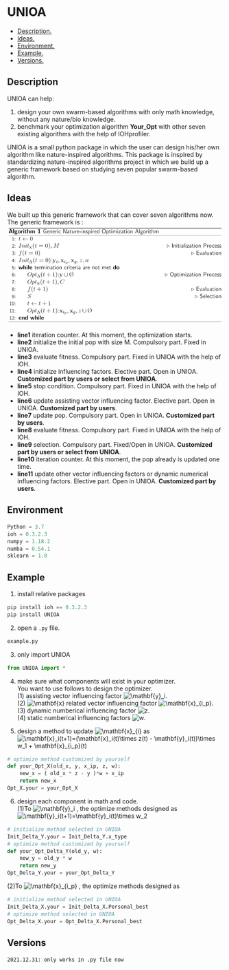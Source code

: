 # UNIOA
- [ Description. ](#desc)
- [ Ideas. ](#idea)
- [ Environment. ](#env)
- [ Example. ](#exm)
- [ Versions. ](#ver)

<a name="desc"></a>
## Description
UNIOA can help:
1. design your own swarm-based algorithms with only math knowledge, without any nature/bio knowledge.
2. benchmark your optimization algorithm **Your_Opt** with other seven existing algorithms with the help of IOHprofiler.

UNIOA is a small python package in which the user can design his/her own algorithm like nature-inspired algorithms. This package is inspired by standardizing nature-inspired algorithms project in which we build up a generic framework based on studying seven popular swarm-based algorithm.
<a name="idea"></a>
## Ideas
We built up this generic framework that can cover seven algorithms now. The generic framework is :
![framework](framework.png)
- **line1** iteration counter. At this moment, the optimization starts.
- **line2** initialize the initial pop with size M. Compulsory part. Fixed in UNIOA.
- **line3** evaluate fitness. Compulsory part. Fixed in UNIOA with the help of IOH.
- **line4** initialize influencing factors. Elective part. Open in UNIOA. **Customized part by users or select from UNIOA**.
- **line5** stop condition. Compulsory part. Fixed in UNIOA with the help of IOH.
- **line6** update assisting vector influencing factor. Elective part. Open in UNIOA. **Customized part by users**.
- **line7** update pop. Compulsory part. Open in UNIOA. **Customized part by users**.
- **line8** evaluate fitness. Compulsory part. Fixed in UNIOA with the help of IOH.
- **line9** selection. Compulsory part. Fixed/Open in UNIOA. **Customized part by users or select from UNIOA**.
- **line10** iteration counter. At this moment, the pop already is updated one time.
- **line11** update other vector influencing factors or dynamic numerical influencing factors. Elective part. Open in UNIOA. **Customized part by users**.

<a name="env"></a>
## Environment
```python
Python = 3.7
ioh = 0.3.2.3
numpy = 1.18.2
numba = 0.54.1
sklearn = 1.0
```
<a name="exm"></a>
## Example
1. install relative packages
```python
pip install ioh == 0.3.2.3
pip install UNIOA
```
2. open a `.py` file.
```python 
example.py
```
3. only import UNIOA
````python
from UNIOA import *
````
4. make sure what components will exist in your optimizer.\
You want to use follows to design the optimizer.\
   (1) assisting vector influencing factor <img src="https://latex.codecogs.com/svg.image?\mathbf{y}_i" title="\mathbf{y}_i" />.\
   (2) <img src="https://latex.codecogs.com/svg.image?\mathbf{x}" title="\mathbf{x}" /> related vector influencing factor <img src="https://latex.codecogs.com/svg.image?\mathbf{x}_{i_p}" title="\mathbf{x}_{i_p}" />.\
   (3) dynamic numberical influencing factor <img src="https://latex.codecogs.com/svg.image?z" title="z" />.\
   (4) static numberical influencing factors <img src="https://latex.codecogs.com/svg.image?w" title="w" />.
   
5. design a method to update <img src="https://latex.codecogs.com/svg.image?\mathbf{x}_{i}" title="\mathbf{x}_{i}" /> as <img src="https://latex.codecogs.com/svg.image?\mathbf{x}_i(t&plus;1)=(\mathbf{x}_i(t)\times&space;z(t)&space;-&space;\mathbf{y}_i(t))\times&space;w_1&space;&plus;&space;\mathbf{x}_{i_p}(t)" title="\mathbf{x}_i(t+1)=(\mathbf{x}_i(t)\times z(t) - \mathbf{y}_i(t))\times w_1 + \mathbf{x}_{i_p}(t)" />
```python
# optimize method customized by yourself
def your_Opt_X(old_x, y, x_ip, z, w):
    new_x = ( old_x * z - y )*w + x_ip
    return new_x
Opt_X.your = your_Opt_X
```
6. design each component in math and code.\
   (1)To <img src="https://latex.codecogs.com/svg.image?\mathbf{y}_i" title="\mathbf{y}_i" /> , the optimize methods designed as <img src="https://latex.codecogs.com/svg.image?\mathbf{y}_i(t&plus;1)=\mathbf{y}_i(t)\times&space;w_2" title="\mathbf{y}_i(t+1)=\mathbf{y}_i(t)\times w_2" />
```python
# initialize method selected in UNIOA
Init_Delta_Y.your = Init_Delta_Y.x_type
# optimize method customized by yourself
def your_Opt_Delta_Y(old_y, w):
    new_y = old_y * w
    return new_y
Opt_Delta_Y.your = your_Opt_Delta_Y
```
  (2)To <img src="https://latex.codecogs.com/svg.image?\mathbf{x}_{i_p}" title="\mathbf{x}_{i_p}" /> , the optimize methods designed as
```python
# initialize method selected in UNIOA
Init_Delta_X.your = Init_Delta_X.Personal_best
# optimize method selected in UNIOA
Opt_Delta_X.your = Opt_Delta_X.Personal_best
```



<a name="ver"></a>
## Versions
`2021.12.31: only works in .py file now`
